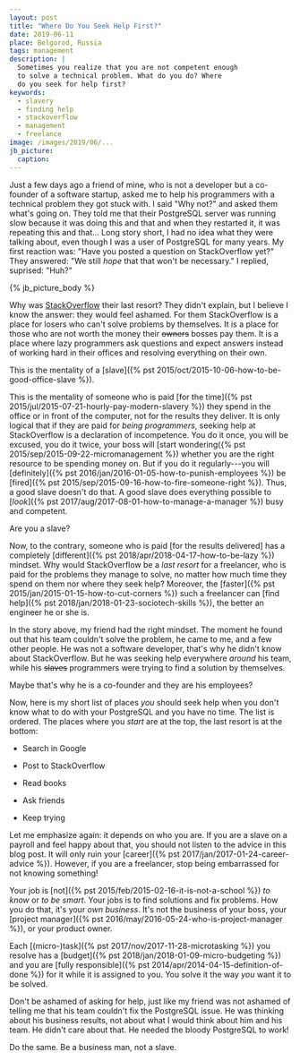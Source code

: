 ```yaml
---
layout: post
title: "Where Do You Seek Help First?"
date: 2019-06-11
place: Belgorod, Russia
tags: management
description: |
  Sometimes you realize that you are not competent enough
  to solve a technical problem. What do you do? Where
  do you seek for help first?
keywords:
  - slavery
  - finding help
  - stackoverflow
  - management
  - freelance
image: /images/2019/06/...
jb_picture:
  caption:
---
```


Just a few days ago a friend of mine, who is not a developer but a
co-founder of a software startup, asked me to help his programmers with
a technical problem they got stuck with. I said "Why not?" and asked
them what's going on. They told me that their PostgreSQL server was running
slow because it was doing this and that and when they restarted it,
it was repeating this and that... Long story short, I had no idea what they were talking about,
even though I was a user of PostgreSQL for many years. My first reaction was:
"Have you posted a question on StackOverflow yet?" They answered:
"We still _hope_ that that won't be necessary." I replied, suprised: "Huh?"

<!--more-->

{% jb_picture_body %}

Why was [StackOverflow](https://stackoverflow.com) their last resort? They didn't explain, but I believe
I know the answer: they would feel ashamed. For them StackOverflow is a place
for losers who can't solve problems by themselves. It is a place
for those who are not worth the money their <del>owners</del> bosses pay
them. It is a place where lazy programmers ask questions and expect answers
instead of working hard in their offices and resolving everything on their own.

This is the mentality of a [slave]({% pst 2015/oct/2015-10-06-how-to-be-good-office-slave %}).

This is the mentality of someone who is paid
[for the time]({% pst 2015/jul/2015-07-21-hourly-pay-modern-slavery %}) they spend in the office
or in front of the computer, not for the results they deliver. It is only logical
that if they are paid for _being programmers_, seeking help at StackOverflow
is a declaration of incompetence. You do it once, you will be excused, you do
it twice, your boss will [start wondering({% pst 2015/sep/2015-09-22-micromanagement %})
whether you are the right resource
to be spending money on. But if you do it regularly---you will
[definitely]({% pst 2016/jan/2016-01-05-how-to-punish-employees %})
be [fired]({% pst 2015/sep/2015-09-16-how-to-fire-someone-right %}).
Thus, a good slave doesn't do that. A good slave does everything
possible to [_look_]({% pst 2017/aug/2017-08-01-how-to-manage-a-manager %})
busy and competent.

Are you a slave?

Now, to the contrary, someone who is paid [for the results delivered]
has a completely
[different]({% pst 2018/apr/2018-04-17-how-to-be-lazy %}) mindset.
Why would StackOverflow be a _last resort_ for a freelancer,
who is paid for the problems they manage to solve, no matter how much time they
spend on them nor where they seek help? Moreover, the
[faster]({% pst 2015/jan/2015-01-15-how-to-cut-corners %}) such a freelancer
can [find help]({% pst 2018/jan/2018-01-23-sociotech-skills %}),
the better an engineer he or she is.

In the story above, my friend had the right mindset. The moment he found
out that his team couldn't solve the problem, he came to me, and a few other
people. He was not a software developer, that's why he didn't know about
StackOverflow. But he was seeking help everywhere _around_ his team, while
his <del>slaves</del> programmers were trying to find a solution by themselves.

Maybe that's why he is a co-founder and they are his employees?

Now, here is my short list of places _you_ should
seek help when you don't know what to do with your PostgreSQL and you have no time.
The list is ordered. The places where you _start_ are at the top,
the last resort is at the bottom:

  * Search in Google

  * Post to StackOverflow

  * Read books

  * Ask friends

  * Keep trying

Let me emphasize again: it depends on who you are. If you are a slave on
a payroll and feel happy about that, you should not listen to the advice in this
blog post. It will only ruin your [career]({% pst 2017/jan/2017-01-24-career-advice %}).
However, if you are a freelancer, stop being embarrassed for not knowing something!

Your job is [not]({% pst 2015/feb/2015-02-16-it-is-not-a-school %})
_to know_ or _to be smart_. Your jobs is to find solutions
and fix problems. How you do that, it's your _own business_. It's not the
business of your boss, your [project manager]({% pst 2016/may/2016-05-24-who-is-project-manager %}),
or your product owner.

Each [(micro-)task]({% pst 2017/nov/2017-11-28-microtasking %})
you resolve has a [budget]({% pst 2018/jan/2018-01-09-micro-budgeting %})
and you are [fully responsible]({% pst 2014/apr/2014-04-15-definition-of-done %}) for
it while it is assigned to you. You solve it the way _you_ want it to be solved.

Don't be ashamed of asking for help, just like my friend was not ashamed
of telling me that his team couldn't fix the PostgreSQL issue. He was thinking
about his business results, not about what I would think about him and his
team. He didn't care about that. He needed the bloody PostgreSQL to work!

Do the same. Be a business man, not a slave.
